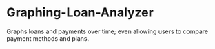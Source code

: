 # Graphing-Loan-Analyzer
Graphs loans and payments over time; even allowing users to compare payment methods and plans.
